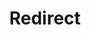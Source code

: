 ﻿---
layout: src/layouts/Redirect.astro
title: Redirect
redirect: https://octopus.com/docs/deployments/databases/configuration/tentacle-and-worker-installation
pubDate:  2023-01-01
navSearch: false
navSitemap: false
navMenu: false
---
